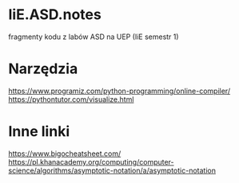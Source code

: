 # IiE.ASD.notes
fragmenty kodu z labów ASD na UEP (IiE semestr 1)
# Narzędzia
https://www.programiz.com/python-programming/online-compiler/  
https://pythontutor.com/visualize.html
# Inne linki
https://www.bigocheatsheet.com/  
https://pl.khanacademy.org/computing/computer-science/algorithms/asymptotic-notation/a/asymptotic-notation
